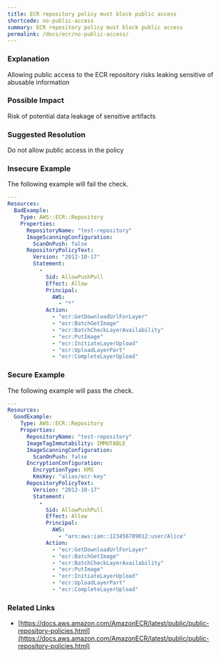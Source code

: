 ```yaml
---
title: ECR repository policy must block public access
shortcode: no-public-access
summary: ECR repository policy must block public access 
permalink: /docs/ecr/no-public-access/
---
```


### Explanation

Allowing public access to the ECR repository risks leaking sensitive of abusable information

### Possible Impact
Risk of potential data leakage of sensitive artifacts

### Suggested Resolution
Do not allow public access in the policy


### Insecure Example

The following example will fail the  check.

```yaml
---
Resources:
  BadExample:
    Type: AWS::ECR::Repository
    Properties:
      RepositoryName: "test-repository"
      ImageScanningConfiguration:
        ScanOnPush: false
      RepositoryPolicyText: 
        Version: "2012-10-17"
        Statement: 
          - 
            Sid: AllowPushPull
            Effect: Allow
            Principal: 
              AWS: 
                - "*"
            Action: 
              - "ecr:GetDownloadUrlForLayer"
              - "ecr:BatchGetImage"
              - "ecr:BatchCheckLayerAvailability"
              - "ecr:PutImage"
              - "ecr:InitiateLayerUpload"
              - "ecr:UploadLayerPart"
              - "ecr:CompleteLayerUpload"

```



### Secure Example

The following example will pass the  check.

```yaml
---
Resources:
  GoodExample:
    Type: AWS::ECR::Repository
    Properties:
      RepositoryName: "test-repository"
      ImageTagImmutability: IMMUTABLE
      ImageScanningConfiguration:
        ScanOnPush: false
      EncryptionConfiguration:
        EncryptionType: KMS
        KmsKey: "alias/ecr-key"
      RepositoryPolicyText: 
        Version: "2012-10-17"
        Statement: 
          - 
            Sid: AllowPushPull
            Effect: Allow
            Principal: 
              AWS: 
                - "arn:aws:iam::123456789012:user/Alice"
            Action: 
              - "ecr:GetDownloadUrlForLayer"
              - "ecr:BatchGetImage"
              - "ecr:BatchCheckLayerAvailability"
              - "ecr:PutImage"
              - "ecr:InitiateLayerUpload"
              - "ecr:UploadLayerPart"
              - "ecr:CompleteLayerUpload"

```




### Related Links


- [https://docs.aws.amazon.com/AmazonECR/latest/public/public-repository-policies.html](https://docs.aws.amazon.com/AmazonECR/latest/public/public-repository-policies.html)


